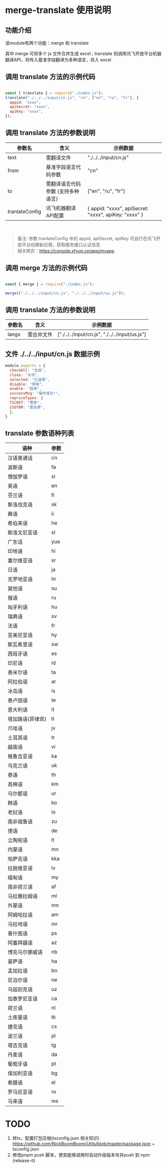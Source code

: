 # merge-translate 使用说明
## 功能介绍
该module有两个功能：merge 和 translate

其中 merge 可将多个 js 文件合并生成 excel ; translate 则调用讯飞开放平台机器翻译API，将传入基准字段翻译为多种语言，存入 excel


## 调用 translate 方法的示例代码

```javascript

const { translate } = require("./index.js");
translate("./../../input/cn.js", "cn", ["en", "ru", "fr"], {
  appid: "xxxx",
  apiSecret: "xxxx",
  apiKey: "xxxx",
});

```

## 调用 translate 方法的参数说明

| 参数名         | 含义            | 示例数据                     |
| -------------- | --------------  | ---------------------------- |
| text           | 需翻译文件                          | "./../../input/cn.js" |
| from           | 基准字段语言代码参数                | "cn" |
| to             | 需翻译语言代码参数 (支持多种语言)   | ["en", "ru", "fr"]  |
| tranlateConfig | 讯飞机器翻译API配置                 | { appid: "xxxx", apiSecret: "xxxx", apiKey: "xxxx" } |

</br>

> 备注: 参数 tranlateConfig 中的 appid, apiSecret, apiKey 可自行在讯飞开放平台创建新应用，获取服务接口认证信息 </br>
> 相关网页：https://console.xfyun.cn/app/myapp

## 调用 merge 方法的示例代码
```javascript

const { merge } = require("./index.js");

merge(["./../../input/cn.js", "./../../input/us.js"]);

```
## 调用 translate 方法的参数说明
| 参数名         | 含义            | 示例数据                     |
| -------------- | --------------  | ---------------------------- |
| langs          | 需合并文件      | ["./../../input/cn.js", "./../../input/us.js"] |

## 文件 ./../../input/cn.js 数据示例
```javascript
module.exports = {
  checkAll: "全选",
  close: "关闭",
  selected: "已选择",
  disable: "禁用",
  enable: "启用",
  successMsg: "操作成功!",
  repriceTypes: {
  TICKET: "票款",
  CUSTOM: "更名费",
  },
}
```


## translate 参数语种列表

|语种	      | 参数	 |
| ----------| -------------- |
汉语普通话	|     cn
波斯语		  |      fa	
僧伽罗语		|      si
英语		    |      en	
芬兰语		  |     fi	
斯洛伐克语	|     sk
彝语		    |     ii	
希伯来语		|      he	
斯洛文尼亚语|	     sl
广东话		  |      yue	
印地语		  |      hi	
塞尔维亚语	|      sr
日语		    |     ja	
克罗地亚语	|      hr	
巽他语		  |     su
俄语		    |      ru	
匈牙利语		|     hu	
瑞典语		  |      sv
法语		    |      fr	
亚美尼亚语	|     hy	
斯瓦希里语	|     sw
西班牙语		|      es	
印尼语		  |      id	
泰米尔语	  |      ta
阿拉伯语	  |      ar	
冰岛语		  |      is	
泰卢固语		|      te	
意大利语		|      it	
塔加路语(菲律宾) |  tl	
爪哇语		  |       jv	
土耳其语		|      tr
越南语	    |    	 vi	
格鲁吉亚语	|	     ka	
乌克兰语		|       uk
泰语		    |       th	
高棉语		  |       km	
乌尔都语	  |     	 ur
韩语		    |       ko	
老挝语		  |       lo	
南非祖鲁语	|       zu
德语	      | 	     de	
立陶宛语		|       lt	
内蒙语		  |       mn
哈萨克语		|       kka	
拉脱维亚语	|	     lv	
缅甸语		  |       my
南非荷兰语	|	     af	
马拉雅拉姆语|	     ml	
外蒙语		  |       nm
阿姆哈拉语	|	     am	
马拉地语		|       mr	
普什图语		|       ps
阿塞拜疆语	|	     az	
博克马尔挪威语|	   nb	
豪萨语		  |       ha
孟加拉语		|       bn	
尼泊尔语		|       ne	
乌兹别克语	|	     uz
加泰罗尼亚语|		   ca	
荷兰语		  |       nl	
土库曼语		|       tk
捷克语		  |       cs	
波兰语		  |       pl	
塔吉克语		|       tg
丹麦语	    |   	   da	
葡萄牙语		|       pt	
保加利亚语	|	     bg
希腊语		  |       el	
罗马尼亚语	|	     ro	
马来语		  |       ms


# TODO
1. 转ts，配置打包压缩(tsconfig.json 相关知识)
https://github.com/NickBoomBoom/Utils/blob/master/package.json + tsconfig.json
2. 修改pnpm push 脚本，使其能够调用时自动升级版本号并push 到 npm (release-it)